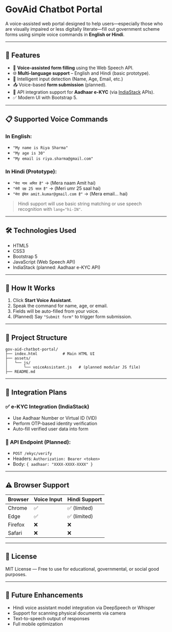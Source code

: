 # GovAid Chatbot Portal

A voice-assisted web portal designed to help users—especially those who are visually impaired or less digitally literate—fill out government scheme forms using simple voice commands in **English or Hindi**.

---

## 🎯 Features

- 🎤 **Voice-assisted form filling** using the Web Speech API.
- 🌐 **Multi-language support** – English and Hindi (basic prototype).
- 🧠 Intelligent input detection (Name, Age, Email, etc.)
- 📤 Voice-based **form submission** (planned).
- 🔐 API integration support for **Aadhaar e-KYC** (via [IndiaStack](https://www.indiastack.org/) APIs).
- ✅ Modern UI with Bootstrap 5.

---

## 📋 Supported Voice Commands

### In English:
- `"My name is Riya Sharma"`
- `"My age is 30"`
- `"My email is riya.sharma@gmail.com"`

### In Hindi (Prototype):
- `"मेरा नाम अमित है"` → (Mera naam Amit hai)
- `"मेरी उम्र 25 साल है"` → (Meri umr 25 saal hai)
- `"मेरा ईमेल amit.kumar@gmail.com है"` → (Mera email... hai)

> Hindi support will use basic string matching or use speech recognition with `lang="hi-IN"`.

---

## 🛠️ Technologies Used

- HTML5
- CSS3
- Bootstrap 5
- JavaScript (Web Speech API)
- IndiaStack (planned: Aadhaar e-KYC API)

---

## 🔄 How It Works

1. Click **Start Voice Assistant**.
2. Speak the command for name, age, or email.
3. Fields will be auto-filled from your voice.
4. (Planned) Say `"Submit form"` to trigger form submission.

---

## 🧩 Project Structure

```
gov-aid-chatbot-portal/
├── index.html           # Main HTML UI
├── assets/
│   └── js/
│       └── voiceAssistant.js   # (planned modular JS file)
├── README.md
```

---

## 🔌 Integration Plans

### ✅ e-KYC Integration (IndiaStack)

- Use Aadhaar Number or Virtual ID (VID)
- Perform OTP-based identity verification
- Auto-fill verified user data into form

### 🔐 API Endpoint (Planned):
- `POST /ekyc/verify`
- Headers: `Authorization: Bearer <token>`
- Body: `{ aadhaar: "XXXX-XXXX-XXXX" }`

---

## ⚠️ Browser Support

| Browser    | Voice Input | Hindi Support |
|------------|-------------|----------------|
| Chrome     | ✅           | ✅ (limited)    |
| Edge       | ✅           | ✅ (limited)    |
| Firefox    | ❌           | ❌              |
| Safari     | ❌           | ❌              |

---

## 📝 License

MIT License — Free to use for educational, governmental, or social good purposes.

---

## 🙌 Future Enhancements

- Hindi voice assistant model integration via DeepSpeech or Whisper
- Support for scanning physical documents via camera
- Text-to-speech output of responses
- Full mobile optimization
